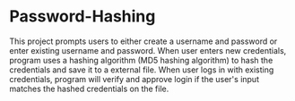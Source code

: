 # Password-Hashing
This project prompts users to either create a username and password or enter existing username and password.  When user enters new credentials, program uses a hashing algorithm (MD5 hashing algorithm) to hash the credentials and save it to a external file. When user logs in with existing credentials, program will verify and approve login if the user's input matches the hashed credentials on the file. 
